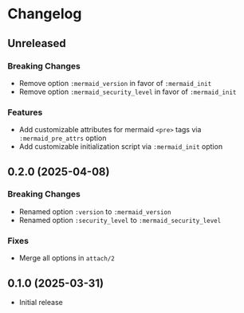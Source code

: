 # Changelog

## Unreleased

### Breaking Changes
- Remove option `:mermaid_version` in favor of `:mermaid_init`
- Remove option `:mermaid_security_level` in favor of `:mermaid_init`

### Features
- Add customizable attributes for mermaid `<pre>` tags via `:mermaid_pre_attrs` option
- Add customizable initialization script via `:mermaid_init` option

## 0.2.0 (2025-04-08)

### Breaking Changes
- Renamed option `:version` to `:mermaid_version`
- Renamed option `:security_level` to `:mermaid_security_level`

### Fixes
- Merge all options in `attach/2`

## 0.1.0 (2025-03-31)

- Initial release
